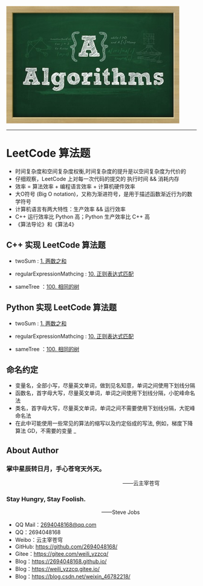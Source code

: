![algorithms Logo](./logo.png)

--------------------------------------------------------------------------------
# LeetCode 算法题
- 时间复杂度和空间复杂度权衡,时间复杂度的提升是以空间复杂度为代价的
- 仔细观察，LeetCode 上对每一次代码的提交的 执行时间 && 消耗内存
- 效率 = 算法效率 + 编程语言效率 + 计算机硬件效率
- 大O符号 (Big O notation)，又称为渐进符号，是用于描述函数渐近行为的数学符号
- 计算机语言有两大特性：生产效率 && 运行效率
- C++ 运行效率比 Python 高；Python 生产效率比 C++ 高
- 《算法导论》和《算法4》


## C++ 实现 LeetCode 算法题
- twoSum : [1. 两数之和](https://leetcode-cn.com/problems/two-sum/)

- regularExpressionMathcing : [10. 正则表达式匹配](https://leetcode-cn.com/problems/regular-expression-matching)

- sameTree ：[100. 相同的树](https://leetcode-cn.com/problems/same-tree/)


## Python 实现 LeetCode 算法题
- twoSum : [1. 两数之和](https://leetcode-cn.com/problems/two-sum/)

- regularExpressionMathcing : [10. 正则表达式匹配](https://leetcode-cn.com/problems/regular-expression-matching)

- sameTree ：[100. 相同的树](https://leetcode-cn.com/problems/same-tree/)



## 命名约定
- 变量名，全部小写，尽量英文单词，做到见名知意，单词之间使用下划线分隔
- 函数名，首字母大写，尽量英文单词，单词之间使用下划线分隔，小驼峰命名法
- 类名，首字母大写，尽量英文单词，单词之间不需要使用下划线分隔，大驼峰命名法
- 在此中可能使用一些常见的算法的缩写以及约定俗成的写法, 例如，梯度下降算法 GD，不需要的变量 _


## About Author

### 掌中星辰转日月，手心苍穹天外天。
&emsp;&emsp;&emsp;&emsp;&emsp;&emsp;&emsp;&emsp;&emsp;&emsp;&emsp;&emsp;&emsp;&emsp;&emsp;&emsp;&emsp;&emsp;&emsp;&emsp;&emsp;&emsp;——云主宰苍穹

### Stay Hungry, Stay Foolish.
&emsp;&emsp;&emsp;&emsp;&emsp;&emsp;&emsp;&emsp;&emsp;&emsp;&emsp;&emsp;&emsp;&emsp;&emsp;&emsp;&emsp;&emsp;——Steve Jobs

- QQ Mail：2694048168@qq.com
- QQ：2694048168
- Weibo：云主宰苍穹
- GitHub: https://github.com/2694048168/
- Gitee：https://gitee.com/weili_yzzcq/
- Blog：https://2694048168.github.io/
- Blog：https://weili_yzzcq.gitee.io/ 
- Blog：https://blog.csdn.net/weixin_46782218/

